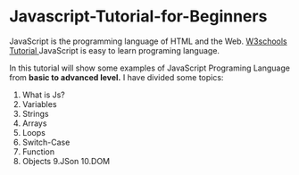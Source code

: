 # Javascript-Tutorial-for-Beginners
JavaScript is the programming language of HTML and the Web.
[W3schools Tutorial ](https://www.w3schools.com/js/default.asp)
JavaScript is easy to learn programing language.

In this  tutorial will show some examples of  JavaScript Programing Language from **basic to advanced level.**
I have divided some topics:
 1. What is Js?
 2. Variables
 3. Strings
 4. Arrays
 5. Loops
 6. Switch-Case
 7. Function
 8. Objects
 9.JSon
 10.DOM




